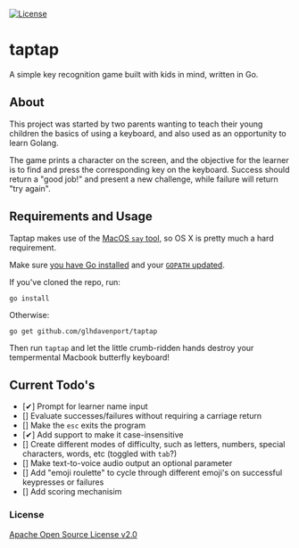 
[![License](https://img.shields.io/badge/License-Apache%202.0-blue.svg)](https://opensource.org/licenses/Apache-2.0)

# taptap
A simple key recognition game built with kids in mind, written in Go.

## About
This project was started by two parents wanting to teach their young children the basics of using a keyboard, and also used as an opportunity to learn Golang.

The game prints a character on the screen, and the objective for the learner is to find and press the corresponding key on the keyboard. Success should return a "good job!" and present a new challenge, while failure will return "try again".

## Requirements and Usage
Taptap makes use of the [MacOS `say` tool](https://ss64.com/osx/say.html), so OS X is pretty much a hard requirement.

Make sure [you have Go installed](https://golang.org/doc/install) and your [`GOPATH` updated](https://golang.org/doc/gopath_code.html#GOPATH).

If you've cloned the repo, run:

`go install`

Otherwise:

`go get github.com/glhdavenport/taptap`

Then run `taptap` and let the little crumb-ridden hands destroy your tempermental Macbook butterfly keyboard!

## Current Todo's

- [✔] Prompt for learner name input
- [] Evaluate successes/failures without requiring a carriage return
- [] Make the `esc` exits the program
- [✔] Add support to make it case-insensitive
- [] Create different modes of difficulty, such as letters, numbers, special characters, words, etc (toggled with `tab`?)
- [] Make text-to-voice audio output an optional parameter
- [] Add "emoji roulette" to cycle through different emoji's on successful keypresses or failures
- [] Add scoring mechanisim

### License
[Apache Open Source License v2.0](https://github.com/glhdavenport/taptap/blob/master/LICENSE)